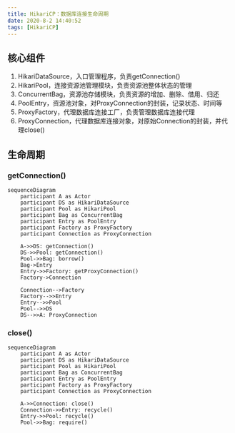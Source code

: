 ```yaml
---
title: HikariCP：数据库连接生命周期
date: 2020-8-2 14:40:52
tags: [HikariCP]
---
```


## 核心组件

1. HikariDataSource，入口管理程序，负责getConnection()
2. HikariPool，连接资源池管理模块，负责资源池整体状态的管理
3. ConcurrentBag，资源池存储模块，负责资源的增加、删除、借用、归还
4. PoolEntry，资源池对象，对ProxyConnection的封装，记录状态、时间等
5. ProxyFactory，代理数据库连接工厂，负责管理数据库连接代理
6. ProxyConnection，代理数据库连接对象，对原始Connection的封装，并代理close()

## 生命周期

### getConnection()

```mermaid
sequenceDiagram
	participant A as Actor
	participant DS as HikariDataSource
	participant Pool as HikariPool
	participant Bag as ConcurrentBag
	participant Entry as PoolEntry
	participant Factory as ProxyFactory
	participant Connection as ProxyConnection

    A->>DS: getConnection()
	DS->>Pool: getConnection()
	Pool->>Bag: borrow()
	Bag->Entry
	Entry->>Factory: getProxyConnection()
	Factory->Connection
	
	Connection-->Factory
	Factory-->>Entry
	Entry-->>Pool
	Pool-->>DS
	DS-->>A: ProxyConnection
```

### close()

```mermaid
sequenceDiagram
	participant A as Actor
	participant DS as HikariDataSource
	participant Pool as HikariPool
	participant Bag as ConcurrentBag
	participant Entry as PoolEntry
	participant Factory as ProxyFactory
	participant Connection as ProxyConnection

    A->>Connection: close()
	Connection->>Entry: recycle()
	Entry->>Pool: recycle()
	Pool->>Bag: require()
```
